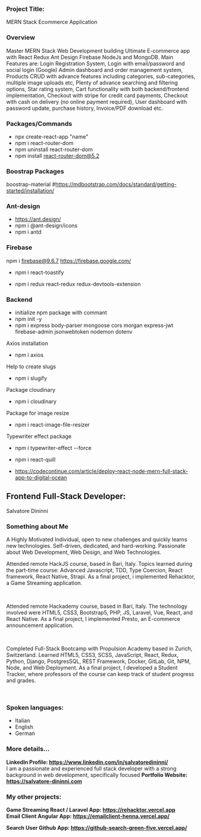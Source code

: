 ### Project Title: 
MERN Stack Ecommerce Application

### Overview
Master MERN Stack Web Development building Ultimate E-commerce app with React Redux Ant Design Firebase NodeJs and MongoDB. Main Features are: Login Registration System, Login with email/password and social login (Google) Admin dashboard and order management system, Products CRUD with advance features including categories, sub-categories, multiple image uploads etc, Plenty of advance searching and filtering options, Star rating system, Cart functionality with both backend/frontend implementation, Checkout with stripe for credit card payments, Checkout with cash on delivery (no online payment required), User dashboard with password update, purchase history, Invoice/PDF download etc.

### Packages/Commands
- npx create-react-app "name"
- npm i react-router-dom
- npm uninstall react-router-dom
- npm install react-router-dom@5.2

### Boostrap Packages
boostrap-material
#https://mdbootstrap.com/docs/standard/getting-started/installation/

### Ant-design
- https://ant.design/
- npm i @ant-design/icons
- npm i antd

### Firebase
npm i firebase@9.6.7
https://firebase.google.com/

- npm i react-toastify

- npm i redux react-redux redux-devtools-extension

### Backend
- initialize npm package with commant
- npm init -y 
- npm i express body-parser mongoose cors morgan express-jwt firebase-admin jsonwebtoken nodemon dotenv

Axios installation
- npm i axios

Help to create slugs
- npm i slugify

Package cloudinary
- npm i cloudinary

Package for image resize
- npm i react-image-file-resizer

Typewriter effect package
- npm i typewriter-effect --force

- npm i react-quill

- https://codecontinue.com/article/deploy-react-node-mern-full-stack-app-to-digital-ocean

## Frontend Full-Stack Developer: 
<span>Salvatore Dininni</span></h2>

### Something about Me
A Highly Motivated Individual, open to new challenges and quickly learns new technologies. Self-driven, dedicated, and hard-working. Passionate about Web Development, Web Design, and Web Technologies.
<br/>
<p>
Attended remote HackJS course, based in Bari, Italy. Topics learned during the part-time course: Advanced Javascript, TDD, Type Coercion, React framework, React Native, Strapi. As a final project, i implemented Rehacktor, a Game Streaming application.
</p>
<br/>
<p>
Attended remote Hackademy course, based in Bari, Italy. The technology involved were HTML5, CSS3, Bootstrap5, PHP, JS, Laravel, Vue, React, and React Native. As a final project, I implemented Presto, an E-commerce announcement application.
</p>
<br/>
<p>
Completed Full-Stack Bootcamp with Propulsion Academy based in Zurich, Switzerland. Learned HTML5, CSS3, SCSS, JavaScript, React, Redux, Python, Django, PostgresSQL, REST Framework, Docker, GitLab, Git, NPM, Node, and Web Deployment. As a final project, I developed a Student Tracker, where professors of the course can keep track of student progress and grades. 
</p>
<br/>
<p>

### Spoken languages: 
- Italian 
- English 
- German

### More details...
<b>LinkedIn Profile: <a href="https://www.linkedin.com/in/salvatoredininni/" >https://www.linkedin.com/in/salvatoredininni/ </a></b>
<br>
I am a passionate and experienced full stack developer with a strong background in web development, specifically focused
<b>Portfolio Website: <a href="https://salvatore-dininni.com/" >https://salvatore-dininni.com</a></b> 

### My other projects:

<b>Game Streaming React / Laravel App: <a href="https://rehacktor.vercel.app/" >https://rehacktor.vercel.app</a></b> 
<br>
<b>Email Client Angular App: <a href="https://emailclient-henna.vercel.app" >https://emailclient-henna.vercel.app/</a></b> 

<b>Search User Github App: <a href="https://github-search-green-five.vercel.app/">https://github-search-green-five.vercel.app/</a></b>

